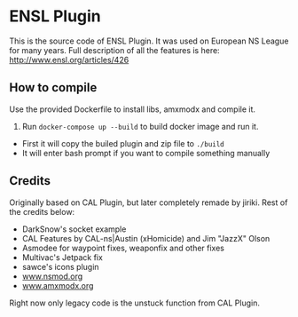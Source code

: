 ENSL Plugin
===========

This is the source code of ENSL Plugin. It was used on European NS League for many years. Full description of all the features is here:
http://www.ensl.org/articles/426

## How to compile

Use the provided Dockerfile to install libs, amxmodx and compile it.

1. Run `docker-compose up --build` to build docker image and run it.
  * First it will copy the builed plugin and zip file to `./build`
  * It will enter bash prompt if you want to compile something manually

## Credits

Originally based on CAL Plugin, but later completely remade by jiriki. Rest of the credits below:

 + DarkSnow's socket example
 + CAL Features by CAL-ns|Austin (xHomicide) and Jim "JazzX" Olson
 + Asmodee for waypoint fixes, weaponfix and other fixes
 + Multivac's Jetpack fix
 + sawce's icons plugin
 + www.nsmod.org
 + www.amxmodx.org

Right now only legacy code is the unstuck function from CAL Plugin.